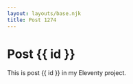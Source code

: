```yaml
---
layout: layouts/base.njk
title: Post 1274
---
```


# Post {{ id }}

This is post {{ id }} in my Eleventy project.
